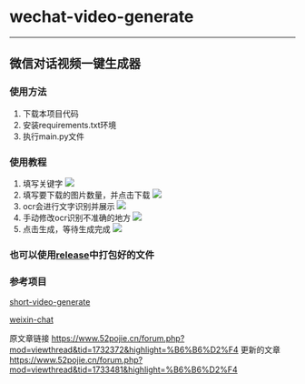 # wechat-video-generate
___
## 微信对话视频一键生成器
### 使用方法
1. 下载本项目代码
2. 安装requirements.txt环境
3. 执行main.py文件

### 使用教程
1. 填写关键字
![](docs/1.png)
2. 填写要下载的图片数量，并点击下载
![](docs/2.png)
3. ocr会进行文字识别并展示
![](docs/3.png)
4. 手动修改ocr识别不准确的地方
![](docs/4.png)
5. 点击生成，等待生成完成
![](docs/5.png)
### 也可以使用[release](https://github.com/cuifengcn/wechat-video-generate/releases)中打包好的文件

### 参考项目
[short-video-generate](https://github.com/ayuLiao/short-video-generate)

[weixin-chat](https://gitee.com/lifeixue/weixin-chat)


原文章链接 
https://www.52pojie.cn/forum.php?mod=viewthread&tid=1732372&highlight=%B6%B6%D2%F4
更新的文章
https://www.52pojie.cn/forum.php?mod=viewthread&tid=1733481&highlight=%B6%B6%D2%F4
